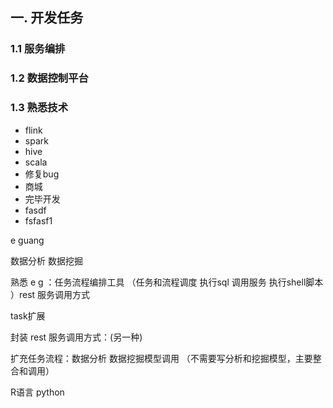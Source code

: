 ## 一. 开发任务


### 1.1 服务编排  


### 1.2 数据控制平台

### 1.3 熟悉技术



 - flink 
 - spark  
 - hive
 - scala
 - 修复bug
 - 商城
 - 完毕开发
 - fasdf
 - fsfasf1



e  guang 

数据分析  数据挖掘 

熟悉 e g ：任务流程编排工具  （任务和流程调度  执行sql 调用服务 执行shell脚本 ）rest 服务调用方式

task扩展

封装 rest 服务调用方式：(另一种)

扩充任务流程：数据分析 数据挖掘模型调用 （不需要写分析和挖掘模型，主要整合和调用）



R语言  python 


